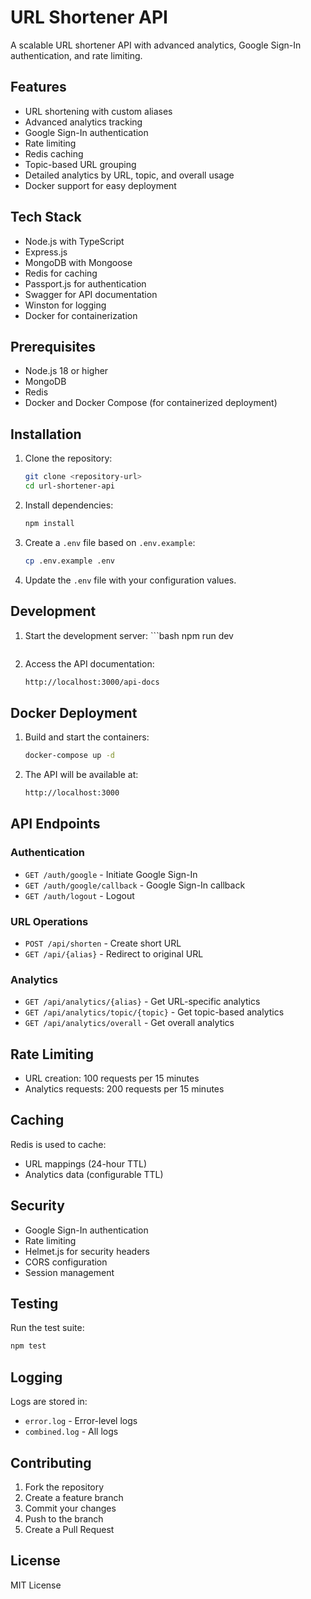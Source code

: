 # URL Shortener API

A scalable URL shortener API with advanced analytics, Google Sign-In authentication, and rate limiting.

## Features

- URL shortening with custom aliases
- Advanced analytics tracking
- Google Sign-In authentication
- Rate limiting
- Redis caching
- Topic-based URL grouping
- Detailed analytics by URL, topic, and overall usage
- Docker support for easy deployment

## Tech Stack

- Node.js with TypeScript
- Express.js
- MongoDB with Mongoose
- Redis for caching
- Passport.js for authentication
- Swagger for API documentation
- Winston for logging
- Docker for containerization

## Prerequisites

- Node.js 18 or higher
- MongoDB
- Redis
- Docker and Docker Compose (for containerized deployment)

## Installation

1. Clone the repository:
   ```bash
   git clone <repository-url>
   cd url-shortener-api
   ```

2. Install dependencies:
   ```bash
   npm install
   ```

3. Create a `.env` file based on `.env.example`:
   ```bash
   cp .env.example .env
   ```

4. Update the `.env` file with your configuration values.

## Development

1. Start the development server:
    <boltAction type="file" filePath="README.md">   ```bash
   npm run dev
   ```

2. Access the API documentation:
   ```bash
   http://localhost:3000/api-docs
   ```

## Docker Deployment

1. Build and start the containers:
   ```bash
   docker-compose up -d
   ```

2. The API will be available at:
   ```bash
   http://localhost:3000
   ```

## API Endpoints

### Authentication
- `GET /auth/google` - Initiate Google Sign-In
- `GET /auth/google/callback` - Google Sign-In callback
- `GET /auth/logout` - Logout

### URL Operations
- `POST /api/shorten` - Create short URL
- `GET /api/{alias}` - Redirect to original URL

### Analytics
- `GET /api/analytics/{alias}` - Get URL-specific analytics
- `GET /api/analytics/topic/{topic}` - Get topic-based analytics
- `GET /api/analytics/overall` - Get overall analytics

## Rate Limiting

- URL creation: 100 requests per 15 minutes
- Analytics requests: 200 requests per 15 minutes

## Caching

Redis is used to cache:
- URL mappings (24-hour TTL)
- Analytics data (configurable TTL)

## Security

- Google Sign-In authentication
- Rate limiting
- Helmet.js for security headers
- CORS configuration
- Session management

## Testing

Run the test suite:
```bash
npm test
```

## Logging

Logs are stored in:
- `error.log` - Error-level logs
- `combined.log` - All logs

## Contributing

1. Fork the repository
2. Create a feature branch
3. Commit your changes
4. Push to the branch
5. Create a Pull Request

## License

MIT License